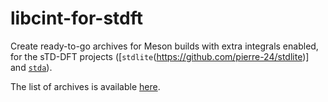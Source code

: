 # libcint-for-stdft

Create ready-to-go archives for Meson builds with extra integrals enabled, for the sTD-DFT projects ([`stdlite`(https://github.com/pierre-24/stdlite)] and [`stda`](https://github.com/grimme-lab/stda)).

The list of archives is available [here](https://github.com/pierre-24/libcint-for-stdft/releases/tag/latest).
